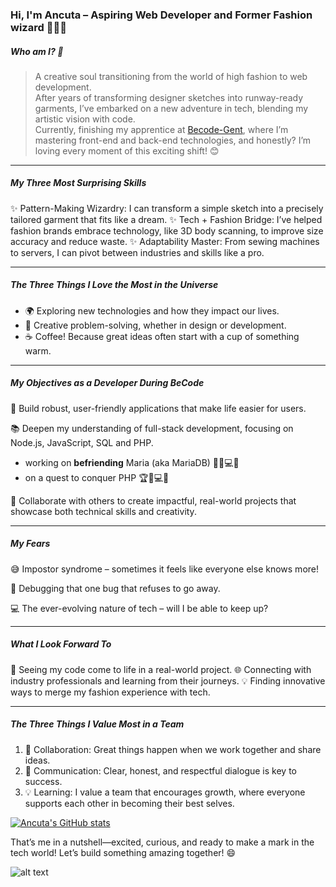 ### Hi, I'm Ancuta – Aspiring Web Developer and Former Fashion wizard 👩‍💻👗

##### Who am I? 🔮

> A creative soul transitioning from the world of high fashion to web development.<br>
> After years of transforming designer sketches into runway-ready garments, I’ve embarked on a new adventure in tech, blending my artistic vision with code.<br>
> Currently, finishing my apprentice at [Becode-Gent](https://becode.org/), where I’m mastering front-end and back-end technologies, and honestly? I’m loving every moment of this exciting shift! 😊<br>

-------

##### My Three Most Surprising Skills 
✨ Pattern-Making Wizardry: I can transform a simple sketch into a precisely tailored garment that fits like a dream.
✨ Tech + Fashion Bridge: I’ve helped fashion brands embrace technology, like 3D body scanning, to improve size accuracy and reduce waste.
✨ Adaptability Master: From sewing machines to servers, I can pivot between industries and skills like a pro.

-------

##### The Three Things I Love the Most in the Universe
+ 🌍 Exploring new technologies and how they impact our lives.
+ 🎨 Creative problem-solving, whether in design or development.
+ ☕ Coffee! Because great ideas often start with a cup of something warm.

-------

##### My Objectives as a Developer During BeCode
🚀 Build robust, user-friendly applications that make life easier for users.

📚 Deepen my understanding of full-stack development, focusing on Node.js, JavaScript, SQL and PHP.

  * working on **befriending** Maria (aka MariaDB) 🤝🐬💻💡
  * on a quest to conquer PHP 🏆🐘💻🚀
     
🤝 Collaborate with others to create impactful, real-world projects that showcase both technical skills and creativity.

-------

##### My Fears
😅 Impostor syndrome – sometimes it feels like everyone else knows more!

🐛 Debugging that one bug that refuses to go away.

💻 The ever-evolving nature of tech – will I be able to keep up?

-------

##### What I Look Forward To
🎉 Seeing my code come to life in a real-world project.
🌐 Connecting with industry professionals and learning from their journeys.
💡 Finding innovative ways to merge my fashion experience with tech.

-------

##### The Three Things I Value Most in a Team
1. 🤝 Collaboration: Great things happen when we work together and share ideas.
1. 💬 Communication: Clear, honest, and respectful dialogue is key to success.
1. 💡 Learning: I value a team that encourages growth, where everyone supports each other in becoming their best selves.

[![Ancuta's GitHub stats](https://github-readme-stats.vercel.app/api?username=CostiucAncuta&count_private=true&show_icons=true&theme=dracula&hide_rank=falase)](https://github.com/anuraghazra/github-readme-stats)


That’s me in a nutshell—excited, curious, and ready to make a mark in the tech world! Let’s build something amazing together! 😄

 ![alt text](https://media1.tenor.com/m/5BYK-WS0__gAAAAd/cool-fun.gif)


